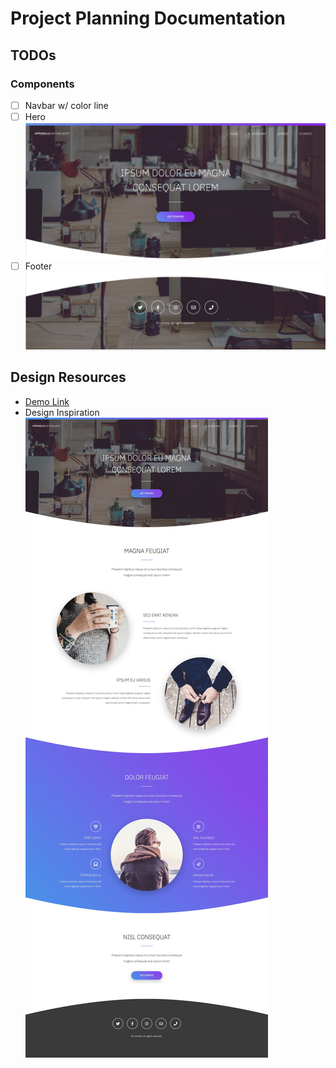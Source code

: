 # Project Planning Documentation

## TODOs

### Components

- [ ] Navbar w/ color line
- [ ] Hero
      ![Header](https://github.com/CodeMeKathy/refactored-disco/blob/master/assets/Header.jpg?raw=true 'Header')
- [ ] Footer
      ![Footer](https://github.com/CodeMeKathy/refactored-disco/blob/master/assets/Footer.jpg?raw=true 'Footer')

## Design Resources

- [Demo Link](https://pixelarity.com/hyperbolic)
- Design Inspiration
  ![Design Inspiration](https://github.com/CodeMeKathy/refactored-disco/blob/master/assets/Desktop.jpg?raw=true 'Design Inspiration')

